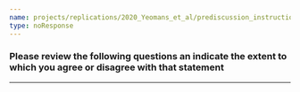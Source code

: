 ```yaml
---
name: projects/replications/2020_Yeomans_et_al/prediscussion_instructions.md
type: noResponse
---
```


### Please review the following questions an indicate the extent to which you agree or disagree with that statement

---